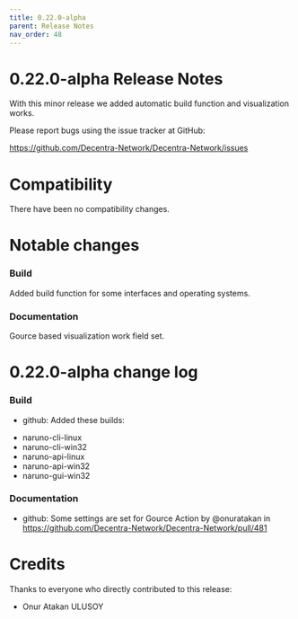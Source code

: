 ```yaml
---
title: 0.22.0-alpha
parent: Release Notes
nav_order: 48
---
```


# 0.22.0-alpha Release Notes

With this minor release we added automatic build function and visualization works.

Please report bugs using the issue tracker at GitHub:

<https://github.com/Decentra-Network/Decentra-Network/issues>

# Compatibility

There have been no compatibility changes.

# Notable changes

### Build

Added build function for some interfaces and operating systems.

### Documentation

Gource based visualization work field set.

# 0.22.0-alpha change log

### Build

- github: Added these builds:

* naruno-cli-linux
* naruno-cli-win32
* naruno-api-linux
* naruno-api-win32
* naruno-gui-win32

### Documentation

- github: Some settings are set for Gource Action by @onuratakan in https://github.com/Decentra-Network/Decentra-Network/pull/481

# Credits

Thanks to everyone who directly contributed to this release:

- Onur Atakan ULUSOY
